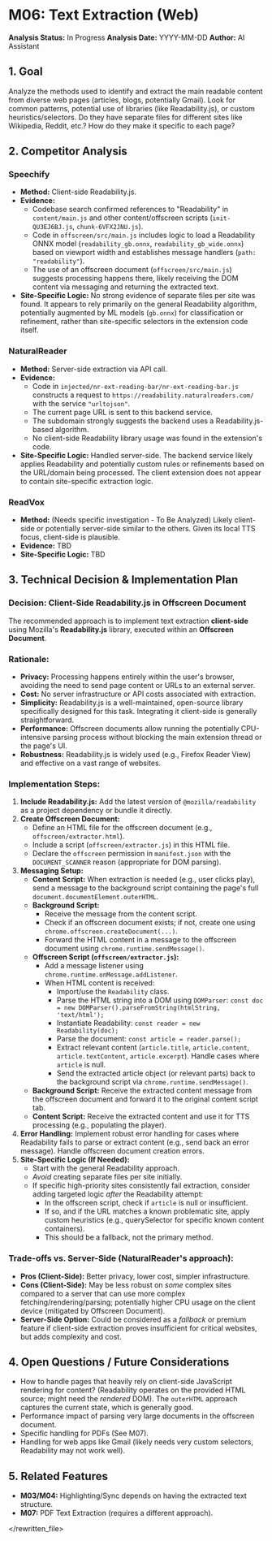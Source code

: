 # M06: Text Extraction (Web)

**Analysis Status:** In Progress
**Analysis Date:** YYYY-MM-DD
**Author:** AI Assistant

## 1. Goal

Analyze the methods used to identify and extract the main readable content from diverse web pages (articles, blogs, potentially Gmail). Look for common patterns, potential use of libraries (like Readability.js), or custom heuristics/selectors. Do they have separate files for different sites like Wikipedia, Reddit, etc.? How do they make it specific to each page?

## 2. Competitor Analysis

### Speechify

*   **Method:** Client-side Readability.js.
*   **Evidence:**
    *   Codebase search confirmed references to "Readability" in `content/main.js` and other content/offscreen scripts (`init-QU3EJ6BJ.js`, `chunk-6VFX2JNU.js`).
    *   Code in `offscreen/src/main.js` includes logic to load a Readability ONNX model (`readability_gb.onnx`, `readability_gb_wide.onnx`) based on viewport width and establishes message handlers (`path: "readability"`).
    *   The use of an offscreen document (`offscreen/src/main.js`) suggests processing happens there, likely receiving the DOM content via messaging and returning the extracted text.
*   **Site-Specific Logic:** No strong evidence of separate files per site was found. It appears to rely primarily on the general Readability algorithm, potentially augmented by ML models (`gb.onnx`) for classification or refinement, rather than site-specific selectors in the extension code itself.

### NaturalReader

*   **Method:** Server-side extraction via API call.
*   **Evidence:**
    *   Code in `injected/nr-ext-reading-bar/nr-ext-reading-bar.js` constructs a request to `https://readability.naturalreaders.com/` with the service `"urltojson"`.
    *   The current page URL is sent to this backend service.
    *   The subdomain strongly suggests the backend uses a Readability.js-based algorithm.
    *   No client-side Readability library usage was found in the extension's code.
*   **Site-Specific Logic:** Handled server-side. The backend service likely applies Readability and potentially custom rules or refinements based on the URL/domain being processed. The client extension does not appear to contain site-specific extraction logic.

### ReadVox

*   **Method:** (Needs specific investigation - To Be Analyzed) Likely client-side or potentially server-side similar to the others. Given its local TTS focus, client-side is plausible.
*   **Evidence:** TBD
*   **Site-Specific Logic:** TBD

## 3. Technical Decision & Implementation Plan

### Decision: Client-Side Readability.js in Offscreen Document

The recommended approach is to implement text extraction **client-side** using Mozilla's **Readability.js** library, executed within an **Offscreen Document**.

### Rationale:

*   **Privacy:** Processing happens entirely within the user's browser, avoiding the need to send page content or URLs to an external server.
*   **Cost:** No server infrastructure or API costs associated with extraction.
*   **Simplicity:** Readability.js is a well-maintained, open-source library specifically designed for this task. Integrating it client-side is generally straightforward.
*   **Performance:** Offscreen documents allow running the potentially CPU-intensive parsing process without blocking the main extension thread or the page's UI.
*   **Robustness:** Readability.js is widely used (e.g., Firefox Reader View) and effective on a vast range of websites.

### Implementation Steps:

1.  **Include Readability.js:** Add the latest version of `@mozilla/readability` as a project dependency or bundle it directly.
2.  **Create Offscreen Document:**
    *   Define an HTML file for the offscreen document (e.g., `offscreen/extractor.html`).
    *   Include a script (`offscreen/extractor.js`) in this HTML file.
    *   Declare the `offscreen` permission in `manifest.json` with the `DOCUMENT_SCANNER` reason (appropriate for DOM parsing).
3.  **Messaging Setup:**
    *   **Content Script:** When extraction is needed (e.g., user clicks play), send a message to the background script containing the page's full `document.documentElement.outerHTML`.
    *   **Background Script:**
        *   Receive the message from the content script.
        *   Check if an offscreen document exists; if not, create one using `chrome.offscreen.createDocument(...)`.
        *   Forward the HTML content in a message to the offscreen document using `chrome.runtime.sendMessage()`.
    *   **Offscreen Script (`offscreen/extractor.js`):**
        *   Add a message listener using `chrome.runtime.onMessage.addListener`.
        *   When HTML content is received:
            *   Import/use the `Readability` class.
            *   Parse the HTML string into a DOM using `DOMParser`: `const doc = new DOMParser().parseFromString(htmlString, 'text/html');`
            *   Instantiate Readability: `const reader = new Readability(doc);`
            *   Parse the document: `const article = reader.parse();`
            *   Extract relevant content (`article.title`, `article.content`, `article.textContent`, `article.excerpt`). Handle cases where `article` is null.
            *   Send the extracted article object (or relevant parts) back to the background script via `chrome.runtime.sendMessage()`.
    *   **Background Script:** Receive the extracted content message from the offscreen document and forward it to the original content script tab.
    *   **Content Script:** Receive the extracted content and use it for TTS processing (e.g., populating the player).
4.  **Error Handling:** Implement robust error handling for cases where Readability fails to parse or extract content (e.g., send back an error message). Handle offscreen document creation errors.
5.  **Site-Specific Logic (If Needed):**
    *   Start with the general Readability approach.
    *   *Avoid* creating separate files per site initially.
    *   If specific high-priority sites consistently fail extraction, consider adding targeted logic *after* the Readability attempt:
        *   In the offscreen script, check if `article` is null or insufficient.
        *   If so, and if the URL matches a known problematic site, apply custom heuristics (e.g., querySelector for specific known content containers).
        *   This should be a fallback, not the primary method.

### Trade-offs vs. Server-Side (NaturalReader's approach):

*   **Pros (Client-Side):** Better privacy, lower cost, simpler infrastructure.
*   **Cons (Client-Side):** May be less robust on *some* complex sites compared to a server that can use more complex fetching/rendering/parsing; potentially higher CPU usage on the client device (mitigated by Offscreen Document).
*   **Server-Side Option:** Could be considered as a *fallback* or premium feature if client-side extraction proves insufficient for critical websites, but adds complexity and cost.

## 4. Open Questions / Future Considerations

*   How to handle pages that heavily rely on client-side JavaScript rendering for content? (Readability operates on the provided HTML source; might need the *rendered* DOM). The `outerHTML` approach captures the current state, which is generally good.
*   Performance impact of parsing very large documents in the offscreen document.
*   Specific handling for PDFs (See M07).
*   Handling for web apps like Gmail (likely needs very custom selectors, Readability may not work well).

## 5. Related Features

*   **M03/M04:** Highlighting/Sync depends on having the extracted text structure.
*   **M07:** PDF Text Extraction (requires a different approach).

</rewritten_file> 
